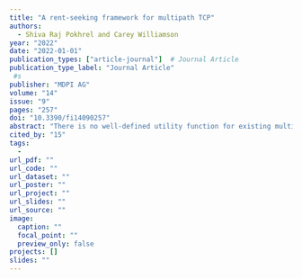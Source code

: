 ```yaml
---
title: "A rent-seeking framework for multipath TCP"
authors:
  - Shiva Raj Pokhrel and Carey Williamson
year: "2022"
date: "2022-01-01"
publication_types: ["article-journal"]  # Journal Article
publication_type_label: "Journal Article"
 #s
publisher: "MDPI AG"
volume: "14"
issue: "9"
pages: "257"
doi: "10.3390/fi14090257"
abstract: "There is no well-defined utility function for existing multipath TCP algorithms. Therefore, network utility maximization (NUM) for MPTCP is a complex undertaking. To resolve this, we develop a novel condition under which Kelly’s NUM mechanism may be used to explicitly compute the equilibrium. We accomplish this by defining a new utility function for MPTCP by employing Tullock’s rent-seeking paradigm from game theory. We investigate the convergence of no-regret learning in the underlying network games with continuous actions. Based on our understanding of the design space, we propose an original MPTCP algorithm that generalizes existing algorithms and strikes a good balance among the important properties. We implemented this algorithm in the Linux kernel, and we evaluated its performance experimentally."
cited_by: "15"
tags:
  - 
url_pdf: ""
url_code: ""
url_dataset: ""
url_poster: ""
url_project: ""
url_slides: ""
url_source: ""
image:
  caption: ""
  focal_point: ""
  preview_only: false
projects: []
slides: ""
---
```

